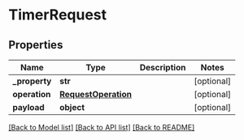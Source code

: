 # TimerRequest


## Properties
Name | Type | Description | Notes
------------ | ------------- | ------------- | -------------
**_property** | **str** |  | [optional] 
**operation** | [**RequestOperation**](RequestOperation.md) |  | [optional] 
**payload** | **object** |  | [optional] 

[[Back to Model list]](../README.md#documentation-for-models) [[Back to API list]](../README.md#documentation-for-api-endpoints) [[Back to README]](../README.md)



